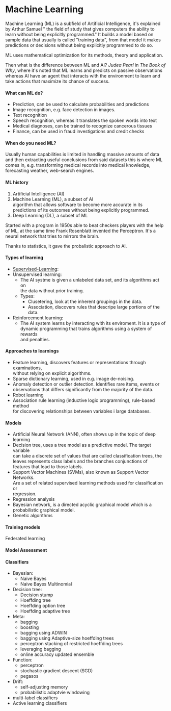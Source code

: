 # Machine Learning
Machine Learning (ML) is a subfield of Artificial Intelligence, it's
explained by Arthur Samuel 
    " the field of study that gives computers the ability to learn without
    being explicitly programmed."
It builds a model based on sample data that usually is called "training data",
from that model it makes predictions or decisions without being explicitly 
programmed to do so.

ML uses mathematical optimization for its methods, theory and application.

Then what is the difference between ML and AI? *Judea Pearl* in *The Book of 
Why*, where it's noted that ML learns and predicts on passive observations
whereas AI have an agent that interacts with the environment to learn and take 
actions that maximize its chance of success.

#### What can ML do?
- Prediction, can be used to calculate probabilities and predictions
- Image recognition, e.g. face detection in images.
- Text recognition
- Speech recognition, whereas it translates the spoken words into text
- Medical diagnoses, can be trained to recognize cancerous tissues
- Finance, can be used in fraud investigations and credit checks

#### When do you need ML?
Usually human capabilities is limited in handling massive amounts of data and then 
extracting useful conclusions from said datasets this is where ML comes in,
e.g. transforming medical records into medical knowledge, forecasting weather, 
web-search engines.

#### ML history
1. Artificial Intelligence (AI)
2. Machine Learning (ML), a subset of AI  
   algorithm that allows software to become more accurate in its predictions 
   of its outcomes without being explicitly programmed.
3. Deep Learning (DL), a subset of ML

Started with a program in 1950s able to beat checkers players with the help of
ML, at the same time Frank Rosenblatt invented the Perceptron. It's a neural 
network that tries to mirrors the brain.

Thanks to statistics, it gave the probalistic approach to AI.

#### Types of learning
- [Supervised-Learning](supervised-learning-310121-2011.md):
- Unsupervised learning:
    - The AI systme is given a unlabeled data set, and its algorithms act on  
      the data without prior training.
    - Types:
        - Clusetering, look at the inherent groupings in the data.
        - Association, discovers rules that descripe large portions of the data.
- Reinforcement learning:
    - The AI system learns by interacting with its enviroment. It is a type of  
      dynamic programming that trains algorithms using a system of rewards  
      and penalties.

#### Approaches to learnings
- Feature learning, discovers features or representations through examinations,  
  without relying on explicit algorithms.
- Sparse dictionary learning, used in e.g. image de-noising.
- Anomaly detection or outlier detection. Identifies rare items, events or 
  observations that differs significantly from the majority of the data.
- Robot learning
- Association rule learning (inductive logic programming), rule-based method  
  for discovering relationships between variables i large databases.

#### Models
- Artificial Neural Network (ANN), often shows up in the topic of deep learning
- Decision tree, uses a tree model as a predictive model. The target variable  
  can take a discrete set of values that are called classification trees,
  the leaves represents class labels and the branches conjunctions of features 
  that lead to those labels.
- Support Vector Machines (SVMs), also known as Support Vector Networks.  
  Are a set of related supervised learning methods used for classification or  
  regression.
- Regression analysis
- Bayesian network, is a directed acyclic graphical model which is a
  probabilistic graphical model.
- Genetic algorithms
#### Training models
Federated learning
#### Model Assessment

#### Classifiers
- Bayesian:
    - Naive Bayes
    - Naive Bayes Multinomial
- Decision tree:
    - Decision stump
    - Hoeffding tree
    - Hoeffding option tree
    - Hoeffding adaptive tree
- Meta:
    - bagging
    - boosting
    - bagging using ADWIN
    - bagging using Adaptive-size hoeffding trees
    - perceptron stacking of restricted hoeffding trees
    - leveraging bagging
    - online accuracy updated ensemble
- Function:
    - perceptron
    - stochastic gradient descent (SGD)
    - pegasos
- Drift:
    - self-adjusting memory
    - probabilistic adaptvie windowing
- multi-label classifiers
- Active learning classifiers
